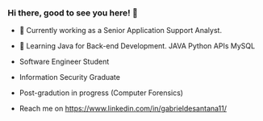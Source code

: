 ### Hi there, good to see you here! 👋
- 🔭 Currently working as a Senior Application Support Analyst.
- 🌱 Learning Java for Back-end Development.
  JAVA
  Python
  APIs
  MySQL

- Software Engineer Student
- Information Security Graduate
- Post-gradution in progress (Computer Forensics)
-  Reach me on https://www.linkedin.com/in/gabrieldesantana11/

<!--
**Gabriel707/Gabriel707** is a ✨ _special_ ✨ repository because its `README.md` (this file) appears on your GitHub profile.

Here are some ideas to get you started:

- 🔭 I’m currently working as a Senior Application Management Analyst
- 🌱 I’m currently learning Python dor automation and Java for Backend Web-Development.
- 😄 Pronouns: He/Him

-->
